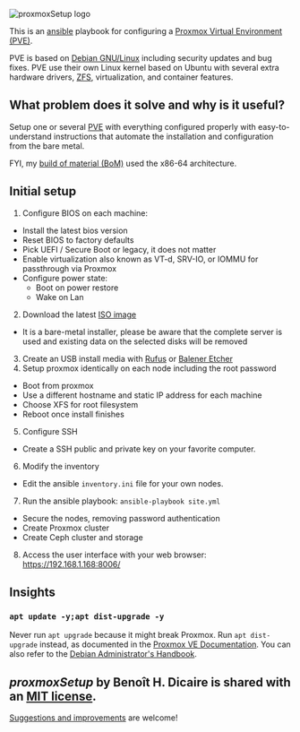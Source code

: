 ![proxmoxSetup logo](https://github.com/bhdicaire/proxmoxSetup/raw/master/doc/logo.png)

This is an [ansible](https://www.redhat.com/en/ansible-collaborative) playbook for configuring a [Proxmox Virtual Environment (PVE)](https://www.proxmox.com/en/proxmox-virtual-environment/overview).

PVE is based on [Debian GNU/Linux](https://www.debian.org/) including security updates and bug fixes. PVE use their own Linux kernel based on Ubuntu with several extra hardware drivers, [ZFS](https://zfsonlinux.org/), virtualization, and container features.

## What problem does it solve and why is it useful?

Setup one or several [PVE](https://pve.proxmox.com) with everything configured properly with easy-to-understand instructions that automate the installation and configuration from the bare metal.

FYI, my [build of material (BoM)](docs/bom.md) used the x86-64 architecture.

## Initial setup

1. Configure BIOS on each machine:
  * Install the latest bios version
  * Reset BIOS to factory defaults
  * Pick UEFI / Secure Boot or legacy, it does not matter
  * Enable virtualization also known as VT-d, SRV-IO, or IOMMU for passthrough via Proxmox
  * Configure power state:
    * Boot on power restore
    * Wake on Lan
2. Download the latest [ISO image](https://www.proxmox.com/en/downloads/proxmox-virtual-environment/iso) 
  * It is a bare-metal installer, please be aware that the complete server is used and existing data on the selected disks will be removed
3. Create an USB install media with [Rufus](https://rufus.ie/en/) or [Balener Etcher](https://etcher.balena.io/)
4. Setup proxmox identically on each node including the root password
  * Boot from proxmox 
  * Use a different hostname and static IP address for each machine
  * Choose XFS for root filesystem
  * Reboot once install finishes
5. Configure SSH
  * Create a SSH public and private key on your favorite computer. 
6. Modify the inventory
  * Edit the ansible `inventory.ini` file for your own nodes.
7. Run the ansible playbook: `ansible-playbook site.yml` 
  * Secure the nodes, removing password authentication
  * Create Proxmox cluster
  * Create Ceph cluster and storage
8. Access the user interface with your web browser: https://192.168.1.168:8006/

## Insights

### `apt update -y;apt dist-upgrade -y`

Never run `apt upgrade` because it might break Proxmox. Run `apt dist-upgrade` instead, as documented in the [Proxmox VE Documentation](https://pve.proxmox.com/pve-docs/index.html). You can also refer to the [Debian Administrator's Handbook](https://debian-handbook.info/get).

## _proxmoxSetup_ by Benoît H. Dicaire is shared with an [MIT license](https://github.com/bhdicaire/macSetup/raw/main/LICENSE).
[Suggestions and improvements](https://github.com/bhdicaire/proxmoxSetup/issues) are welcome!